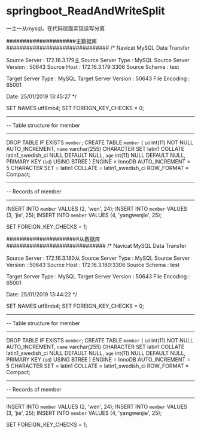 # springboot_ReadAndWriteSplit
一主一从mysql，在代码层面实现读写分离


#####################主数据库###############################
/*
 Navicat MySQL Data Transfer

 Source Server         : 172.16.3.179主
 Source Server Type    : MySQL
 Source Server Version : 50643
 Source Host           : 172.16.3.179:3306
 Source Schema         : test

 Target Server Type    : MySQL
 Target Server Version : 50643
 File Encoding         : 65001

 Date: 25/01/2019 13:45:27
*/

SET NAMES utf8mb4;
SET FOREIGN_KEY_CHECKS = 0;

-- ----------------------------
-- Table structure for member
-- ----------------------------
DROP TABLE IF EXISTS `member`;
CREATE TABLE `member`  (
  `id` int(11) NOT NULL AUTO_INCREMENT,
  `name` varchar(255) CHARACTER SET latin1 COLLATE latin1_swedish_ci NULL DEFAULT NULL,
  `age` int(11) NULL DEFAULT NULL,
  PRIMARY KEY (`id`) USING BTREE
) ENGINE = InnoDB AUTO_INCREMENT = 5 CHARACTER SET = latin1 COLLATE = latin1_swedish_ci ROW_FORMAT = Compact;

-- ----------------------------
-- Records of member
-- ----------------------------
INSERT INTO `member` VALUES (2, 'wen', 24);
INSERT INTO `member` VALUES (3, 'jie', 25);
INSERT INTO `member` VALUES (4, 'yangwenjie', 25);

SET FOREIGN_KEY_CHECKS = 1;




######################从数据库##############################
/*
 Navicat MySQL Data Transfer

 Source Server         : 172.16.3.180从
 Source Server Type    : MySQL
 Source Server Version : 50643
 Source Host           : 172.16.3.180:3306
 Source Schema         : test

 Target Server Type    : MySQL
 Target Server Version : 50643
 File Encoding         : 65001

 Date: 25/01/2019 13:44:22
*/

SET NAMES utf8mb4;
SET FOREIGN_KEY_CHECKS = 0;

-- ----------------------------
-- Table structure for member
-- ----------------------------
DROP TABLE IF EXISTS `member`;
CREATE TABLE `member`  (
  `id` int(11) NOT NULL AUTO_INCREMENT,
  `name` varchar(255) CHARACTER SET latin1 COLLATE latin1_swedish_ci NULL DEFAULT NULL,
  `age` int(11) NULL DEFAULT NULL,
  PRIMARY KEY (`id`) USING BTREE
) ENGINE = InnoDB AUTO_INCREMENT = 5 CHARACTER SET = latin1 COLLATE = latin1_swedish_ci ROW_FORMAT = Compact;

-- ----------------------------
-- Records of member
-- ----------------------------
INSERT INTO `member` VALUES (2, 'wen', 24);
INSERT INTO `member` VALUES (3, 'jie', 25);
INSERT INTO `member` VALUES (4, 'yangwenjie', 25);

SET FOREIGN_KEY_CHECKS = 1;
